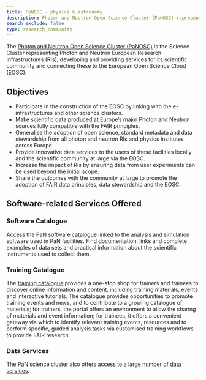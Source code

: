 ```yaml
---
title: PaNOSC - physics & astronomy
description: Photon and Neutron Open Science Cluster (PaNOSC) represents Photon and Neutron European Research Infrastructures
search_exclude: false
type: research_community
---
```


The [Photon and Neutron Open Science Cluster (PaNOSC)](https://www.panosc.eu/) is the Science Cluster representing Photon and Neutron European Research Infrastructures (RIs), developing and providing services for its scientific community and connecting these to the European Open Science Cloud (EOSC).

## Objectives
- Participate in the construction of the EOSC by linking with the e-infrastructures and other science clusters.
- Make scientific data produced at Europe’s major Photon and Neutron sources fully compatible with the FAIR principles.
- Generalise the adoption of open science, standard metadata and data stewardship from all photon and neutron RIs and physics institutes across Europe
- Provide innovative data services to the users of these facilities locally and the scientific community at large via the EOSC.
- Increase the impact of RIs by ensuring data from user experiments can be used beyond the initial scope.
- Share the outcomes with the community at large to promote the adoption of FAIR data principles, data stewardship and the EOSC.

## Software-related Services Offered

### Software Catalogue

Access the [PaN software catalogue](https://software.pan-data.eu/) linked to the analysis and simulation software used in PaN facilities. Find documentation, links and complete examples of data sets and practical information about the scientific instruments used to collect them. 

### Training Catalogue

The [training catalogue](https://pan-training.eu/) provides a one-stop shop for trainers and trainees to discover online information and content, including training materials, events and interactive tutorials. The catalogue provides opportunities to promote training events and news, and to contribute to a growing catalogue of materials; for trainers, the portal offers an environment to allow the sharing of materials and event information; for trainees, it offers a convenient gateway via which to identify relevant training events, resources and to perform specific, guided analysis tasks via customised training workflows to provide FAIR research.

### Data Services

The PaN science cluster also offers access to a large number of [data services](https://www.panosc.eu/services/).
